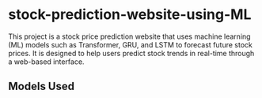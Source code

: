 # stock-prediction-website-using-ML

This project is a stock price prediction website that uses machine learning (ML) models such as Transformer, GRU, and LSTM to forecast future stock prices. It is designed to help users predict stock trends in real-time through a web-based interface.

## Models Used



